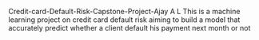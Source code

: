 Credit-card-Default-Risk-Capstone-Project-Ajay A L
This is a machine learning project on credit card default risk aiming to build a model that accurately predict whether a client default his payment next month or not

